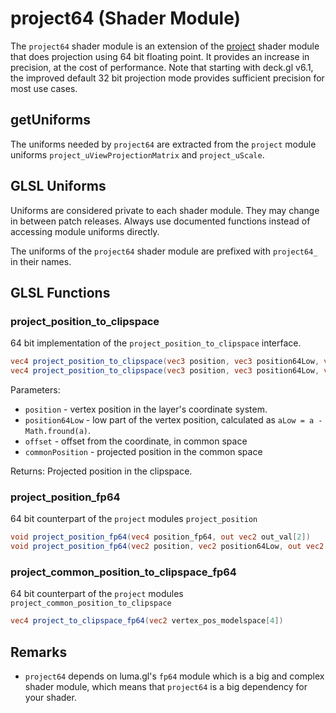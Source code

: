 # project64 (Shader Module)

The `project64` shader module is an extension of the [project](/docs/api-reference/core/project.md) shader module that does projection using 64 bit floating point. It provides an increase in precision, at the cost of performance. Note that starting with deck.gl v6.1, the improved default 32 bit projection mode provides sufficient precision for most use cases.


## getUniforms

The uniforms needed by `project64` are extracted from the `project` module uniforms `project_uViewProjectionMatrix` and `project_uScale`.


## GLSL Uniforms

Uniforms are considered private to each shader module. They may change in between patch releases. Always use documented functions instead of accessing module uniforms directly.

The uniforms of the `project64` shader module are prefixed with `project64_` in their names.

## GLSL Functions


### project_position_to_clipspace

64 bit implementation of the `project_position_to_clipspace` interface.

```glsl
vec4 project_position_to_clipspace(vec3 position, vec3 position64Low, vec3 offset)
vec4 project_position_to_clipspace(vec3 position, vec3 position64Low, vec3 offset, out vec4 commonPosition)
```

Parameters:

* `position` - vertex position in the layer's coordinate system.
* `position64Low` - low part of the vertex position, calculated as `aLow = a - Math.fround(a)`.
* `offset` - offset from the coordinate, in common space
* `commonPosition` - projected position in the common space

Returns:
Projected position in the clipspace.


### project_position_fp64

64 bit counterpart of the `project` modules `project_position`

```glsl
void project_position_fp64(vec4 position_fp64, out vec2 out_val[2])
void project_position_fp64(vec2 position, vec2 position64Low, out vec2 out_val[2])
```


### project_common_position_to_clipspace_fp64

64 bit counterpart of the `project` modules `project_common_position_to_clipspace`

```glsl
vec4 project_to_clipspace_fp64(vec2 vertex_pos_modelspace[4])
```


## Remarks

* `project64` depends on luma.gl's `fp64` module which is a big and complex shader module, which means that `project64` is a big dependency for your shader.
